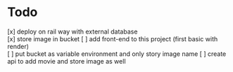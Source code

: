 # Todo
[x] deploy on rail way with external database  
[x] store image in bucket
[ ] add front-end to this project (first basic with render)  
[ ] put bucket as variable environment and only story image name
[ ] create api to add movie and store image as well   

